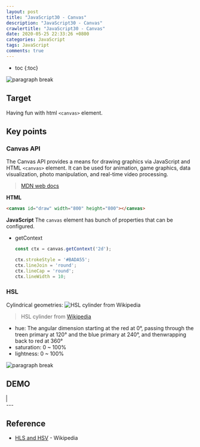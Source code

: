 ```yaml
---
layout: post
title: "JavaScript30 - Canvas"
description: "JavaScript30 - Canvas"
crawlertitle: "JavaScript30 - Canvas"
date: 2020-05-25 22:33:26 +0800
categories: JavaScript
tags: JavaScript
comments: true
---
```

- toc
{:toc}

![paragraph break](https://order-brother.s3-ap-northeast-1.amazonaws.com/paragraph+break/separator-1.png)

## Target
Having fun with html `<canvas>` element.

## Key points
### Canvas API
The Canvas API provides a means for drawing graphics via JavaScript and HTML `<canvas>` element. It can be used for animation, game graphics, data visualization, photo manipulation, and real-time video processing.
> [MDN web docs](https://developer.mozilla.org/en-US/docs/Web/API/Canvas_API)

**HTML**
```html
<canvas id="draw" width="800" height="800"></canvas>
```

**JavaScript**
The `canvas` element has bunch of properties that can be configured.
- getContext
  ```js
  const ctx = canvas.getContext('2d');

  ctx.strokeStyle = '#BADA55';
  ctx.lineJoin = 'round';
  ctx.lineCap = 'round';
  ctx.lineWidth = 10;
  ```

### HSL
Cylindrical geometries:
![HSL cylinder from Wikipedia](https://upload.wikimedia.org/wikipedia/commons/thumb/6/6b/HSL_color_solid_cylinder_saturation_gray.png/640px-HSL_color_solid_cylinder_saturation_gray.png)
> HSL cylinder from [Wikipedia](https://en.wikipedia.org/wiki/HSL_and_HSV)

- hue: The angular dimension starting at the red at 0°, passing through the treen primary at 120° and the blue primary at 240°, and thenwrapping back to red at 360°
- saturation: 0 ~ 100%
- lightness: 0 ~ 100%

![paragraph break](https://order-brother.s3-ap-northeast-1.amazonaws.com/paragraph+break/separator-1.png)

## DEMO
<div id="canvas-wrapper">
  <canvas id="draw" style="border: 1px solid gray" height="500"></canvas>
</div>
<script>
  const demo = document.querySelector('#demo');
  const canvas = document.querySelector('#draw');
  const ctx = canvas.getContext('2d');
  let canvasWrapper = document.getElementById('canvas-wrapper');
  canvas.width = canvasWrapper.offsetWidth;
  canvas.height = canvasWrapper.offsetHeight;
  ctx.strokeStyle = '#fa0';
  ctx.lineJoin = 'round';
  ctx.lineCap = 'round';
  ctx.lineWidth = 100;
  ctx.globalCompositeOperation = 'color';
  ctx.miterLimit = 100;

  function resizeCanvas(){
    console.log('resizing~');
    canvas.width = canvasWrapper.offsetWidth;
    canvas.height = canvasWrapper.offsetHeight;
  };

  window.addEventListener('resize', resizeCanvas);
  resizeCanvas();

  let isDrawing = false;
  let lastX = 0;
  let lastY = 0;
  let hue = 0;
  let direction = true;

  function draw(e) {
    if (!isDrawing) return;
    ctx.strokeStyle = `hsl(${hue}, 100%, 50%)`;
    ctx.beginPath();
    ctx.moveTo(lastX, lastY);
    ctx.lineTo(e.offsetX, e.offsetY);
    ctx.stroke();
    [lastX, lastY] = [e.offsetX, e.offsetY];

    hue++;
    if (hue >= 360) {
      hue = 0;
    };

    if (ctx.lineWidth >= 100 || ctx.lineWidth <= 1) {
      direction = !direction;
    }

    if (direction) {
      ctx.lineWidth++;
    } else {
      ctx.lineWidth--;
    }
  }

  canvas.addEventListener('mousedown', (e) => {
    isDrawing = true;
    [lastX, lastY] = [e.offsetX, e.offsetY];
  });

  function resizeCanvasToDisplaySize(canvas) {
    const width = canvas.clientWidth;
    const height = canvas.clientHeight;

    if (canvas.width !== width || canvas.height !== height) {
      canvas.width = width;
      canvas.height = height;
      return true;
    }

    return false;
  }

  canvas.addEventListener('mousemove', draw);
  canvas.addEventListener('mouseup', () => isDrawing = false);
  canvas.addEventListener('mouseout', () => isDrawing = false);

</script>
---

## Reference
- [HLS and HSV](https://en.wikipedia.org/wiki/HSL_and_HSV) - Wikipedia